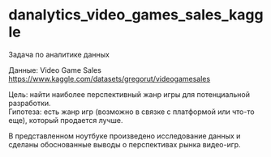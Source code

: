 # danalytics_video_games_sales_kaggle
Задача по аналитике данных

Данные:
Video Game Sales
https://www.kaggle.com/datasets/gregorut/videogamesales

Цель: найти наиболее перспективный жанр игры для потенциальной разработки.<br>
Гипотеза: есть жанр игр (возможно в связке с платформой или что-то еще), который продается лучше.

В представленном ноутбуке произведено исследование данных и сделаны обоснованные выводы о перспективах рынка видео-игр.


